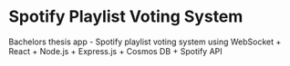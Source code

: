 # Spotify Playlist Voting System 
Bachelors thesis app - Spotify playlist voting system using WebSocket + React + Node.js + Express.js + Cosmos DB + Spotify API

